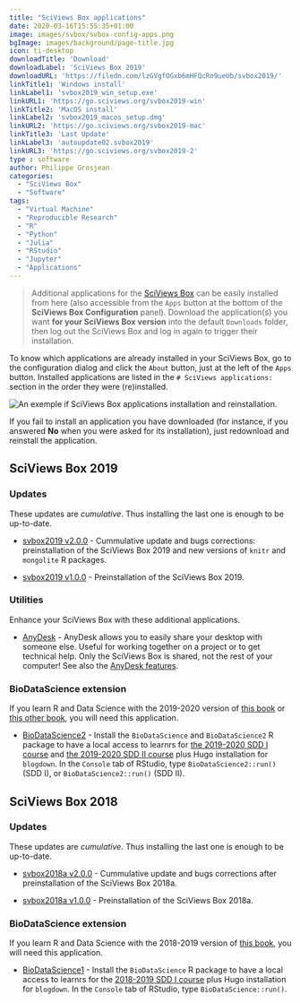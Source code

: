 ```yaml
---
title: "SciViews Box applications"
date: 2020-03-16T15:55:35+01:00
image: images/svbox/svbox-config-apps.png
bgImage: images/background/page-title.jpg
icon: ti-desktop
downloadTitle: 'Download'
downloadLabel: 'SciViews Box 2019'
downloadURL: 'https://filedn.com/lzGVgfOGxb6mHFQcRn9ueUb/svbox2019/'
linkTitle1: 'Windows install'
linkLabel1: 'svbox2019_win_setup.exe'
linkURL1: 'https://go.sciviews.org/svbox2019-win'
linkTitle2: 'MacOS install'
linkLabel2: 'svbox2019_macos_setup.dmg'
linkURL2: 'https://go.sciviews.org/svbox2019-mac'
linkTitle3: 'Last Update'
linkLabel3: 'autoupdate02.svbox2019'
linkURL3: 'https://go.sciviews.org/svbox2019-2'
type : software
author: Philippe Grosjean
categories: 
  - "SciViews Box"
  - "Software"
tags:
  - "Virtual Machine"
  - "Reproducible Research"
  - "R"
  - "Python"
  - "Julia"
  - "RStudio"
  - "Jupyter"
  - "Applications"
---
```


> Additional applications for the [SciViews Box](https://www.sciviews.org/software/svbox/) can be easily installed from here (also accessible from the `Apps` button at the bottom of the **SciViews Box Configuration** panel). Download the application(s) you want **for your SciViews Box version** into the default `Downloads` folder, then log out the SciViews Box and log in again to trigger their installation.

To know which applications are already installed in your SciViews Box, go to the configuration dialog and click the `About` button, just at the left of the `Apps` button. Installed applications are listed in the `# SciViews applications:` section in the order they were (re)installed.

![An exemple if SciViews Box applications installation and reinstallation.](../../images/svbox/svbox-about-apps.png)

If you fail to install an application you have downloaded (for instance, if you answered **No** when you were asked for its installation), just redownload and reinstall the application.


## SciViews Box 2019

### Updates

These updates are *cumulative*. Thus installing the last one is enough to be up-to-date.

- [svbox2019 v2.0.0](https://go.sciviews.org/svbox2019-2) - Cummulative update and bugs corrections: preinstallation of the SciViews Box 2019 and new versions of `knitr` and `mongolite` R packages.

- [svbox2019 v1.0.0](https://filedn.com/lzGVgfOGxb6mHFQcRn9ueUb/svbox2019/autoupdate01.svbox2019) - Preinstallation of the SciViews Box 2019.


### Utilities

Enhance your SciViews Box with these additional applications.

- [AnyDesk](https://go.sciviews.org/anydesk) - AnyDesk allows you to easily share your desktop with someone else. Useful for working together on a project or to get technical help. Only the SciViews Box is shared, not the rest of your computer! See also the [AnyDesk features](https://anydesk.com/en/features).


### BioDataScience extension

If you learn R and Data Science with the 2019-2020 version of [this book](https://biodatascience-course.sciviews.org/sdd-umons/) or  [this other book](https://biodatascience-course.sciviews.org/sdd-umons2/), you will need this application.

- [BioDataScience2](https://go.sciviews.org/BioDataScience2) - Install the `BioDataScience` and `BioDataScience2` R package to have a local access to learnrs for [the 2019-2020 SDD I course](https://biodatascience-course.sciviews.org/sdd-umons/) and [the 2019-2020 SDD II course](https://biodatascience-course.sciviews.org/sdd-umons2/) plus Hugo installation for `blogdown`. In the `Console` tab of RStudio, type `BioDataScience2::run()` (SDD I), or `BioDataScience2::run()` (SDD II).


## SciViews Box 2018

### Updates

These updates are *cumulative*. Thus installing the last one is enough to be up-to-date.

- [svbox2018a v2.0.0](https://filedn.com/lzGVgfOGxb6mHFQcRn9ueUb/svbox2018/svbox2018a-v2.autoinstall) - Cummulative update and bugs corrections after preinstallation of the SciViews Box 2018a.

- [svbox2018a v1.0.0](https://filedn.com/lzGVgfOGxb6mHFQcRn9ueUb/svbox2018/svbox2018a.autoinstall) - Preinstallation of the SciViews Box 2018a.


### BioDataScience extension

If you learn R and Data Science with the 2018-2019 version of [this book](https://biodatascience-course.sciviews.org/sdd-umons-2018/), you will need this application.

- [BioDataScience1](https://filedn.com/lzGVgfOGxb6mHFQcRn9ueUb/svbox2018/BioDataScience%20v1.0.1.autoinstall) - Install the `BioDataScience` R package to have a local access to learnrs for the [2018-2019 SDD I course](https://biodatascience-course.sciviews.org/sdd-umons-2018/) plus Hugo installation for `blogdown`. In the `Console` tab of RStudio, type `BioDataScience::run()`.
